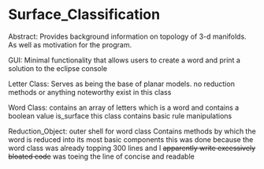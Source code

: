 # Surface_Classification

Abstract: Provides background information on topology of 3-d manifolds. As well as motivation for the program.

GUI: Minimal functionality that allows users to create a word and print a solution to the eclipse console

Letter Class:
  Serves as being the base of planar models. 
  no reduction methods or anything noteworthy exist in this class

Word Class:
  contains an array of letters which is a word and contains a boolean value is_surface
  this class contains basic rule manipulations

Reduction_Object:
  outer shell for word class
  Contains methods by which the word is reduced into its most basic components
  this was done because the word class was already topping 300 lines and I ~~apparently write excessively bloated code~~ was toeing 
  the line of concise and readable
